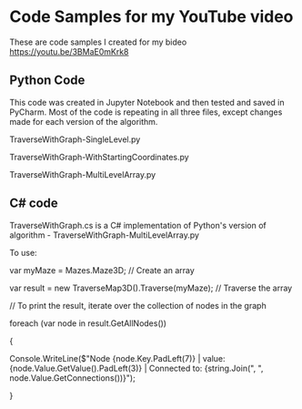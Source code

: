 # Code Samples for my YouTube video
These are code samples I created for my bideo https://youtu.be/3BMaE0mKrk8 

## Python Code
This code was created in Jupyter Notebook and then tested and saved in PyCharm. 
Most of the code is repeating in all three files, except changes made for each version of the algorithm.

TraverseWithGraph-SingleLevel.py

TraverseWithGraph-WithStartingCoordinates.py

TraverseWithGraph-MultiLevelArray.py


## C# code 
TraverseWithGraph.cs is a C# implementation of Python's version of algorithm - TraverseWithGraph-MultiLevelArray.py

To use:

var myMaze = Mazes.Maze3D;  // Create an array

var result = new TraverseMap3D().Traverse(myMaze); // Traverse the array

// To print the result, iterate over the collection of nodes in the graph

foreach (var node in result.GetAllNodes())

{

Console.WriteLine($"Node {node.Key.PadLeft(7)} | value: {node.Value.GetValue().PadLeft(3)} | Connected to: {string.Join(", ", node.Value.GetConnections())}");

}
